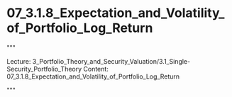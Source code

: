 # 07_3.1.8_Expectation_and_Volatility_of_Portfolio_Log_Return

"""

Lecture: 3_Portfolio_Theory_and_Security_Valuation/3.1_Single-Security_Portfolio_Theory
Content: 07_3.1.8_Expectation_and_Volatility_of_Portfolio_Log_Return

"""

